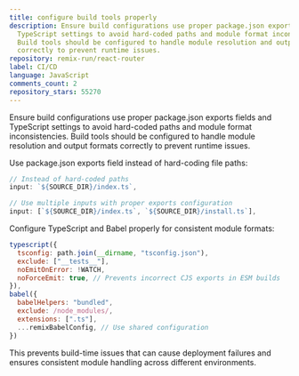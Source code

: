 ```yaml
---
title: configure build tools properly
description: Ensure build configurations use proper package.json exports fields and
  TypeScript settings to avoid hard-coded paths and module format inconsistencies.
  Build tools should be configured to handle module resolution and output formats
  correctly to prevent runtime issues.
repository: remix-run/react-router
label: CI/CD
language: JavaScript
comments_count: 2
repository_stars: 55270
---
```


Ensure build configurations use proper package.json exports fields and TypeScript settings to avoid hard-coded paths and module format inconsistencies. Build tools should be configured to handle module resolution and output formats correctly to prevent runtime issues.

Use package.json exports field instead of hard-coding file paths:
```javascript
// Instead of hard-coded paths
input: `${SOURCE_DIR}/index.ts`,

// Use multiple inputs with proper exports configuration
input: [`${SOURCE_DIR}/index.ts`, `${SOURCE_DIR}/install.ts`],
```

Configure TypeScript and Babel properly for consistent module formats:
```javascript
typescript({
  tsconfig: path.join(__dirname, "tsconfig.json"),
  exclude: ["__tests__"],
  noEmitOnError: !WATCH,
  noForceEmit: true, // Prevents incorrect CJS exports in ESM builds
}),
babel({
  babelHelpers: "bundled",
  exclude: /node_modules/,
  extensions: [".ts"],
  ...remixBabelConfig, // Use shared configuration
})
```

This prevents build-time issues that can cause deployment failures and ensures consistent module handling across different environments.